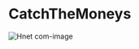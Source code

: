 # CatchTheMoneys

![Hnet com-image](https://user-images.githubusercontent.com/13710309/152807300-98bc1137-3e17-4395-99a7-f7b06336fcc4.gif)
